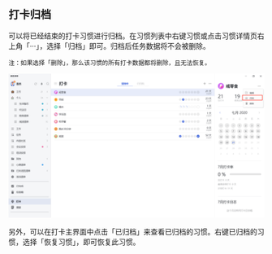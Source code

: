 ## 打卡归档

可以将已经结束的打卡习惯进行归档。在习惯列表中右键习惯或点击习惯详情页右上角「···」，选择「归档」即可。归档后任务数据将不会被删除。

`注：如果选择「删除」，那么该习惯的所有打卡数据都将删除，且无法恢复。`

![images35](../../images/windows/61.png)

另外，可以在打卡主界面中点击「已归档」来查看已归档的习惯。右键已归档的习惯，选择「恢复习惯」，即可恢复此习惯。

